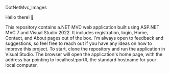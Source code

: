 DotNetMvc_Images

Hello there! 👋

This repository contains a.NET MVC web application built using ASP.NET MVC 7 and Visual Studio 2022. It includes registration, login, Home, Contact, and About pages out of the box. I'm always open to feedback and suggestions, so feel free to reach out if you have any ideas on how to improve this project. To start, clone the repository and run the application in Visual Studio. The browser will open the application's home page, with the address bar pointing to localhost:port#, the standard hostname for your local computer.
